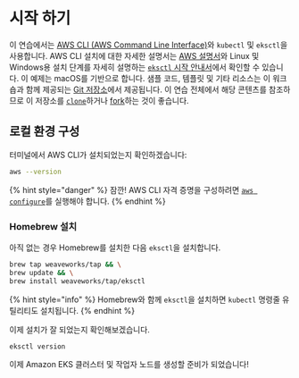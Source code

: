 # 시작 하기

이 연습에서는 [AWS CLI (AWS Command Line Interface)](https://docs.aws.amazon.com/cli/latest/userguide/cli-chap-welcome.html)와 `kubectl` 및 `eksctl`을 사용합니다. AWS CLI 설치에 대한 자세한 설명서는 [AWS 설명서](https://docs.aws.amazon.com/cli/latest/userguide/install-cliv2.html)와 Linux 및 Windows용 설치 단계를 자세히 설명하는 [`eksctl` 시작 안내서](https://docs.aws.amazon.com/eks/latest/userguide/getting-started-eksctl.html)에서 확인할 수 있습니다. 이 예제는 macOS를 기반으로 합니다. 샘플 코드, 템플릿 및 기타 리소스는 이 워크숍과 함께 제공되는 [Git 저장소](https://github.com/snyk-partners/snyk-circleci-eks)에서 제공됩니다. 이 연습 전체에서 해당 콘텐츠를 참조하므로 이 저장소를 [`clone`](https://github.com/snyk-partners/snyk-circleci-eks.git)하거나 [fork](https://github.com/snyk-partners/snyk-circleci-eks/fork)하는 것이 좋습니다.

## 로컬 환경 구성

터미널에서 AWS CLI가 설치되었는지 확인하겠습니다:

```bash
aws --version
```

{% hint style="danger" %}
잠깐! AWS CLI 자격 증명을 구성하려면 [`aws configure`](https://docs.aws.amazon.com/cli/latest/userguide/cli-chap-configure.html)를 실행해야 합니다.
{% endhint %}

### Homebrew 설치

아직 없는 경우 Homebrew를 설치한 다음 `eksctl`을 설치합니다.

```bash
brew tap weaveworks/tap && \
brew update && \
brew install weaveworks/tap/eksctl
```

{% hint style="info" %}
Homebrew와 함께 `eksctl`을 설치하면 `kubectl` 명령줄 유틸리티도 설치됩니다.
{% endhint %}

이제 설치가 잘 되었는지 확인해보겠습니다.

```bash
eksctl version
```

이제 Amazon EKS 클러스터 및 작업자 노드를 생성할 준비가 되었습니다!

